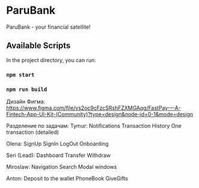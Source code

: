 # ParuBank

ParuBank - your financial satellite!

## Available Scripts

In the project directory, you can run:

### `npm start`

### `npm run build`

Дизайн Фигма: https://www.figma.com/file/vs2oc9cFzcSRshFZXMGAqg/FastPay-–-A-Fintech-App-UI-Kit-(Community)?type=design&node-id=0-1&mode=design

Разделение по задачам:
Tymur:
Notifications
Transaction History
One transaction (detailed)

Olena:
SignUp
SignIn
LogOut
Onboarding

Seri (Lead):
Dashboard
Transfer
Withdraw

Miroslaw:
Navigation
Search
Modal windows

Anton:
Deposit to the wallet
PhoneBook
GiveGifts
